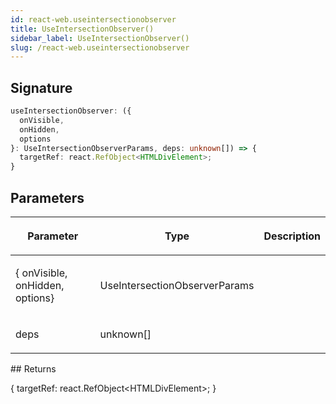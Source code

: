 ```yaml
---
id: react-web.useintersectionobserver
title: UseIntersectionObserver()
sidebar_label: UseIntersectionObserver()
slug: /react-web.useintersectionobserver
---
```






## Signature

```typescript
useIntersectionObserver: ({
  onVisible,
  onHidden,
  options
}: UseIntersectionObserverParams, deps: unknown[]) => {
  targetRef: react.RefObject<HTMLDivElement>;
}
```

## Parameters

<table><thead><tr><th>

Parameter


</th><th>

Type


</th><th>

Description


</th></tr></thead>
<tbody><tr><td>

\{ onVisible, onHidden, options\}


</td><td>

UseIntersectionObserverParams


</td><td>


</td></tr>
<tr><td>

deps


</td><td>

unknown[]


</td><td>


</td></tr>
</tbody></table>
## Returns

\{ targetRef: react.RefObject&lt;HTMLDivElement&gt;; \}

